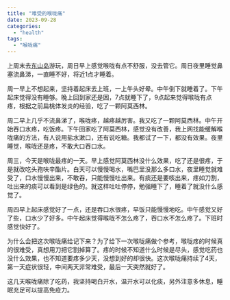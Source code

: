```yaml
---
title: "难受的喉咙痛"
date: 2023-09-28
categories: 
  - "health"
tags: 
  - "喉咙痛"
---
```


上周末去[东山岛](https://www.jfsay.com/archives/2585.html)游玩，周日早上感觉喉咙有点不舒服，没去管它。周日夜里睡觉鼻塞流鼻涕，一直睡不好，将近1点才睡着。

周一早上不想起来，坚持着起床去上班，一上午头好晕。中午倒下就睡着了。下午起床觉得没有睡够。晚上回到家还是困，7点就睡下了，9点起来觉得喉咙有点疼，根据之前扁桃体发炎的经验，吃了一颗阿莫西林。

周二早上几乎不流鼻涕了，喉咙疼，越疼越厉害。我又吃了一颗阿莫西林。中午开始吞口水疼，吃饭疼。下午回家吃了阿莫西林，感觉没有改善，我上网找能缓解喉咙痛的方法，有人说用盐水漱口，还有说吃糖。我都试了一下，都没有效果。夜里睡觉，喉咙还是疼，不敢大口吞口水。

周三，今天是喉咙最疼的一天。早上感觉阿莫西林没什么效果，吃了还是很疼，于是就改吃头孢呋辛酯片。白天可以慢慢喝水，嘴巴里没那么多口水，夜里睡觉就难受了，口水慢慢出来，不敢吞，只能慢慢吐出来。有痰还是要咳出来，疼如刀割，吐出来的痰可以看到是绿色的。就这样吐吐停停，勉强睡下了，睡着了就没什么感觉了。

周四早上起床感觉好了一点，还是吞口水很疼，早饭只能慢慢地吃。中午感觉又好了些，口水少了好多。中午起床觉得喉咙不怎么疼了，吞口水不怎么疼了。下班时感觉快好了。

为什么会把这次喉咙痛给记下来？为了给下一次喉咙痛做个参考，喉咙疼的时候真的很难受，真想用刀把它割掉算了。疼的时候不知道什么时候是尽头，感觉吃药也没什么效果，也不知道要疼多少天，没想到好的却很快。这次喉咙痛持续了4天，第一天症状很轻，中间两天非常难受，最后一天突然就好了。

这几天喉咙痛除了吃药，我坚持喝白开水，温开水可以化痰，另外注意多休息，睡眠充足可以提高免疫力。
